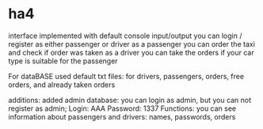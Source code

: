 # ha4
interface implemented with default console input/output
you can login / register as either passenger or driver
as a passenger you can order the taxi and check if order was taken
as a driver you can take the orders if your car type is suitable for the passenger

For dataBASE used default txt files: for drivers, passengers, orders, free orders, and already taken orders

additions:
added admin database: you can login as admin, but you can not register as admin;
Login: AAA Password: 1337
Functions: you can see information about passengers and drivers: names, passwords, orders